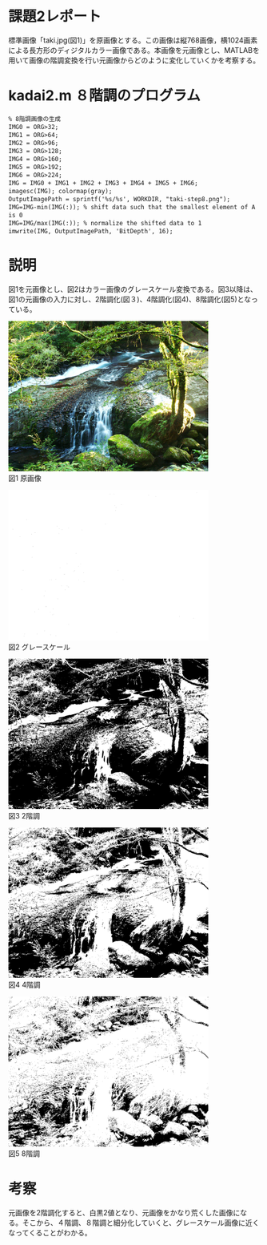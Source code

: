 # 課題2レポート
標準画像「taki.jpg(図1)」を原画像とする。この画像は縦768画像，横1024画素による長方形のディジタルカラー画像である。本画像を元画像とし、MATLABを用いて画像の階調変換を行い元画像からどのように変化していくかを考察する。

# kadai2.m ８階調のプログラム
```
% 8階調画像の生成
IMG0 = ORG>32;
IMG1 = ORG>64;
IMG2 = ORG>96;
IMG3 = ORG>128;
IMG4 = ORG>160;
IMG5 = ORG>192;
IMG6 = ORG>224; 
IMG = IMG0 + IMG1 + IMG2 + IMG3 + IMG4 + IMG5 + IMG6;
imagesc(IMG); colormap(gray);
OutputImagePath = sprintf('%s/%s', WORKDIR, "taki-step8.png");
IMG=IMG-min(IMG(:)); % shift data such that the smallest element of A is 0 
IMG=IMG/max(IMG(:)); % normalize the shifted data to 1 
imwrite(IMG, OutputImagePath, 'BitDepth', 16);
```


# 説明
図1を元画像とし、図2はカラー画像のグレースケール変換である。図3以降は、図1の元画像の入力に対し、2階調化(図３)、4階調化(図4)、8階調化(図5)となっている。

<img src="https://github.com/SamuraiProject/lecture_image_processing/blob/master/images/origin/taki.jpg" width="400"><br />
図1 原画像  

<img src="https://github.com/SamuraiProject/lecture_image_processing/blob/master/images/kadai2/taki-grayscale.png" width="400"><br />
図2 グレースケール  

<img src="https://github.com/SamuraiProject/lecture_image_processing/blob/master/images/kadai2/taki-step2.png" width="400"><br />図3 2階調  

<img src="https://github.com/SamuraiProject/lecture_image_processing/blob/master/images/kadai2/taki-step4.png" width="400"><br />図4 4階調  
  
<img src="https://github.com/SamuraiProject/lecture_image_processing/blob/master/images/kadai2/taki-step8.png" width="400"> <br />図5 8階調

# 考察
元画像を2階調化すると、白黒2値となり、元画像をかなり荒くした画像になる。そこから、４階調、８階調と細分化していくと、グレースケール画像に近くなってくることがわかる。
